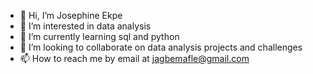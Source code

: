 - 👋 Hi, I’m Josephine Ekpe
- 👀 I’m interested in data analysis
- 🌱 I’m currently learning sql and python
- 💞️ I’m looking to collaborate on data analysis projects and challenges
- 📫 How to reach me by email at jagbemafle@gmail.com
 

<!---
JADZO24/JADZO24 is a ✨ special ✨ repository because its `README.md` (this file) appears on your GitHub profile.
You can click the Preview link to take a look at your changes.
--->
